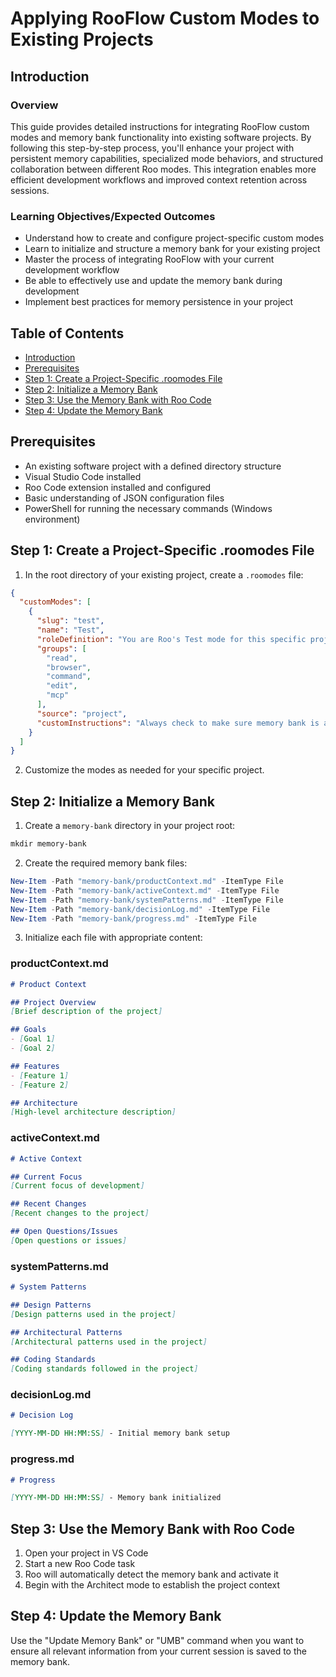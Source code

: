# Applying RooFlow Custom Modes to Existing Projects

## Introduction

### Overview
This guide provides detailed instructions for integrating RooFlow custom modes and memory bank functionality into existing software projects. By following this step-by-step process, you'll enhance your project with persistent memory capabilities, specialized mode behaviors, and structured collaboration between different Roo modes. This integration enables more efficient development workflows and improved context retention across sessions.

### Learning Objectives/Expected Outcomes
* Understand how to create and configure project-specific custom modes
* Learn to initialize and structure a memory bank for your existing project
* Master the process of integrating RooFlow with your current development workflow
* Be able to effectively use and update the memory bank during development
* Implement best practices for memory persistence in your project

## Table of Contents
- [Introduction](#introduction)
- [Prerequisites](#prerequisites)
- [Step 1: Create a Project-Specific .roomodes File](#step-1-create-a-project-specific-roomodes-file)
- [Step 2: Initialize a Memory Bank](#step-2-initialize-a-memory-bank)
- [Step 3: Use the Memory Bank with Roo Code](#step-3-use-the-memory-bank-with-roo-code)
- [Step 4: Update the Memory Bank](#step-4-update-the-memory-bank)

## Prerequisites
* An existing software project with a defined directory structure
* Visual Studio Code installed
* Roo Code extension installed and configured
* Basic understanding of JSON configuration files
* PowerShell for running the necessary commands (Windows environment)

## Step 1: Create a Project-Specific .roomodes File

1. In the root directory of your existing project, create a `.roomodes` file:

```json
{
  "customModes": [
    {
      "slug": "test",
      "name": "Test",
      "roleDefinition": "You are Roo's Test mode for this specific project",
      "groups": [
        "read",
        "browser",
        "command",
        "edit",
        "mcp"
      ],
      "source": "project",
      "customInstructions": "Always check to make sure memory bank is active. Explicitly prompt Emily when she needs to do a manual action. terminal commands must be PowerShell. Explicitly prompt Emily when she needs to do a manual action. Save to memory and prompt user to start a new task when token cost nears $0.5"
    }
  ]
}
```

2. Customize the modes as needed for your specific project.

## Step 2: Initialize a Memory Bank

1. Create a `memory-bank` directory in your project root:

```powershell
mkdir memory-bank
```

2. Create the required memory bank files:

```powershell
New-Item -Path "memory-bank/productContext.md" -ItemType File
New-Item -Path "memory-bank/activeContext.md" -ItemType File
New-Item -Path "memory-bank/systemPatterns.md" -ItemType File
New-Item -Path "memory-bank/decisionLog.md" -ItemType File
New-Item -Path "memory-bank/progress.md" -ItemType File
```

3. Initialize each file with appropriate content:

### productContext.md
```markdown
# Product Context

## Project Overview
[Brief description of the project]

## Goals
- [Goal 1]
- [Goal 2]

## Features
- [Feature 1]
- [Feature 2]

## Architecture
[High-level architecture description]
```

### activeContext.md
```markdown
# Active Context

## Current Focus
[Current focus of development]

## Recent Changes
[Recent changes to the project]

## Open Questions/Issues
[Open questions or issues]
```

### systemPatterns.md
```markdown
# System Patterns

## Design Patterns
[Design patterns used in the project]

## Architectural Patterns
[Architectural patterns used in the project]

## Coding Standards
[Coding standards followed in the project]
```

### decisionLog.md
```markdown
# Decision Log

[YYYY-MM-DD HH:MM:SS] - Initial memory bank setup
```

### progress.md
```markdown
# Progress

[YYYY-MM-DD HH:MM:SS] - Memory bank initialized
```

## Step 3: Use the Memory Bank with Roo Code

1. Open your project in VS Code
2. Start a new Roo Code task
3. Roo will automatically detect the memory bank and activate it
4. Begin with the Architect mode to establish the project context

## Step 4: Update the Memory Bank

Use the "Update Memory Bank" or "UMB" command when you want to ensure all relevant information from your current session is saved to the memory bank.